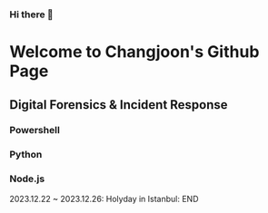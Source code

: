 ### Hi there 👋

# Welcome to Changjoon's Github Page

## Digital Forensics & Incident Response

### Powershell
### Python
### Node.js

2023.12.22 ~ 2023.12.26: Holyday in Istanbul: END
